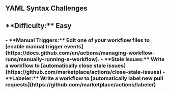## YAML Syntax Challenges

<h2> **Difficulty:** Easy </h2>

<h3>
- **Manual Triggers:** Edit one of your workflow files to [enable manual trigger events](https://docs.github.com/en/actions/managing-workflow-runs/manually-running-a-workflow). 
- **Stale Issues:** Write a workflow to [automatically close stale issues](https://github.com/marketplace/actions/close-stale-issues)
- **Labeler:** Write a workflow to [automatically label new pull requests](https://github.com/marketplace/actions/labeler)
</h3>